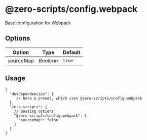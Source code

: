 # @zero-scripts/config.webpack

Base configuration for Webpack

## Options

| Option    | Type      | Default |
| --------- | --------- | ------- |
| sourceMap | _Boolean_ | `true`  |

## Usage

```
{
  "devDependencies": {
     // here a preset, which uses @zero-scripts/config.webpack
  },
  "zero-scripts": {
    // passing options
    "@zero-scripts/config.webpack": {
      "sourceMap": false
    }
  }
}
```
